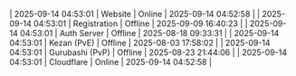 | 2025-09-14 04:53:01 | Website | Online | 2025-09-14 04:52:58 |
| 2025-09-14 04:53:01 | Registration | Offline | 2025-09-09 16:40:23 |
| 2025-09-14 04:53:01 | Auth Server | Offline | 2025-08-18 09:33:31 |
| 2025-09-14 04:53:01 | Kezan (PvE) | Offline | 2025-08-03 17:58:02 |
| 2025-09-14 04:53:01 | Gurubashi (PvP) | Offline | 2025-08-23 21:44:06 |
| 2025-09-14 04:53:01 | Cloudflare | Online | 2025-09-14 04:52:58 |
